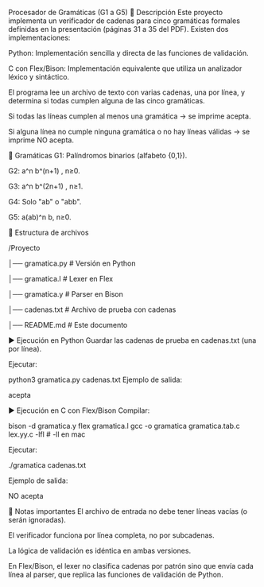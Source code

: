 Procesador de Gramáticas (G1 a G5)
📌 Descripción
Este proyecto implementa un verificador de cadenas para cinco gramáticas formales definidas en la presentación (páginas 31 a 35 del PDF).
Existen dos implementaciones:

Python: Implementación sencilla y directa de las funciones de validación.

C con Flex/Bison: Implementación equivalente que utiliza un analizador léxico y sintáctico.

El programa lee un archivo de texto con varias cadenas, una por línea, y determina si todas cumplen alguna de las cinco gramáticas.

Si todas las líneas cumplen al menos una gramática → se imprime acepta.

Si alguna línea no cumple ninguna gramática o no hay líneas válidas → se imprime NO acepta.

📜 Gramáticas
G1: Palíndromos binarios (alfabeto {0,1}).

G2: a^n b^(n+1) , n≥0.

G3: a^n b^(2n+1) , n≥1.

G4: Solo "ab" o "abb".

G5: a(ab)^n b, n≥0.

📂 Estructura de archivos

/Proyecto

│── gramatica.py         # Versión en Python

│── gramatica.l          # Lexer en Flex

│── gramatica.y          # Parser en Bison

│── cadenas.txt          # Archivo de prueba con cadenas

│── README.md            # Este documento

▶ Ejecución en Python
Guardar las cadenas de prueba en cadenas.txt (una por línea).

Ejecutar:

python3 gramatica.py cadenas.txt
Ejemplo de salida:

acepta

▶ Ejecución en C con Flex/Bison
Compilar:

bison -d gramatica.y
flex gramatica.l
gcc -o gramatica gramatica.tab.c lex.yy.c -lfl    # -ll en mac

Ejecutar:

./gramatica cadenas.txt

Ejemplo de salida:

NO acepta

📌 Notas importantes
El archivo de entrada no debe tener líneas vacías (o serán ignoradas).

El verificador funciona por línea completa, no por subcadenas.

La lógica de validación es idéntica en ambas versiones.

En Flex/Bison, el lexer no clasifica cadenas por patrón sino que envía cada línea al parser, que replica las funciones de validación de Python.
